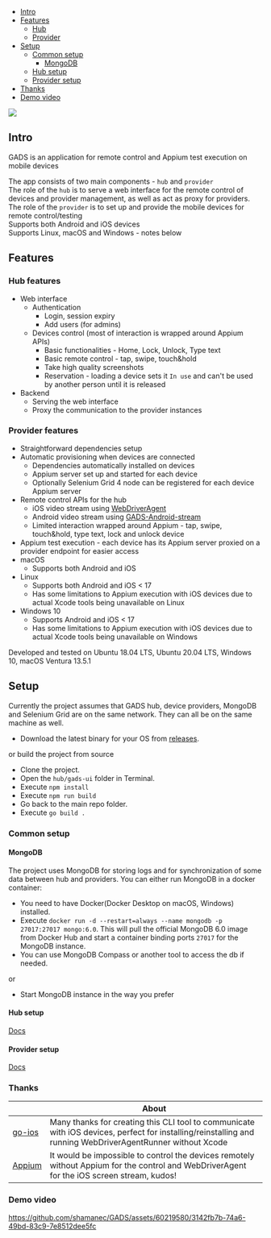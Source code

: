 - [Intro](#intro)  
- [Features](#features)  
  - [Hub](#hub-features)
  - [Provider](#provider-features)
- [Setup](#setup) 
  - [Common setup](#common-setup)
    - [MongoDB](#mongodb)
  - [Hub setup](./docs/hub.md)
  - [Provider setup](./docs/provider.md)
- [Thanks](#thanks)
- [Demo video](#thanks)

[![](https://dcbadge.vercel.app/api/server/5amWvknKQd)](https://discord.gg/5amWvknKQd)

## Intro
GADS is an application for remote control and Appium test execution on mobile devices  

The app consists of two main components  - `hub` and `provider`  
The role of the `hub` is to serve a web interface for the remote control of devices and provider management, as well as act as proxy for providers.  
The role of the `provider` is to set up and provide the mobile devices for remote control/testing  
Supports both Android and iOS devices  
Supports Linux, macOS and Windows - notes below

## Features
### Hub features
- Web interface
  - Authentication
    - Login, session expiry
    - Add users (for admins)
  - Devices control (most of interaction is wrapped around Appium APIs)
    - Basic functionalities - Home, Lock, Unlock, Type text
    - Basic remote control - tap, swipe, touch&hold
    - Take high quality screenshots
    - Reservation - loading a device sets it `In use` and can't be used by another person until it is released
- Backend
  - Serving the web interface
  - Proxy the communication to the provider instances

### Provider features
- Straightforward dependencies setup
- Automatic provisioning when devices are connected
  - Dependencies automatically installed on devices 
  - Appium server set up and started for each device 
  - Optionally Selenium Grid 4 node can be registered for each device Appium server
- Remote control APIs for the hub
  - iOS video stream using [WebDriverAgent](https://github.com/appium/WebDriverAgent)
  - Android video stream using [GADS-Android-stream](https://github.com/shamanec/GADS-Android-stream)
  - Limited interaction wrapped around Appium - tap, swipe, touch&hold, type text, lock and unlock device
- Appium test execution - each device has its Appium server proxied on a provider endpoint for easier access
- macOS
  - Supports both Android and iOS
- Linux
  - Supports both Android and iOS < 17
  - Has some limitations to Appium execution with iOS devices due to actual Xcode tools being unavailable on Linux
- Windows 10
  - Supports Android and iOS < 17
  - Has some limitations to Appium execution with iOS devices due to actual Xcode tools being unavailable on Windows

Developed and tested on Ubuntu 18.04 LTS, Ubuntu 20.04 LTS, Windows 10, macOS Ventura 13.5.1

## Setup
Currently the project assumes that GADS hub, device providers, MongoDB and Selenium Grid are on the same network. They can all be on the same machine as well.
- Download the latest binary for your OS from [releases](https://github.com/shamanec/GADS/releases).

or build the project from source 
- Clone the project.
- Open the `hub/gads-ui` folder in Terminal.
- Execute `npm install`
- Execute `npm run build`
- Go back to the main repo folder.
- Execute `go build .`

### Common setup
#### MongoDB
The project uses MongoDB for storing logs and for synchronization of some data between hub and providers.
You can either run MongoDB in a docker container:  
- You need to have Docker(Docker Desktop on macOS, Windows) installed.
- Execute `docker run -d --restart=always --name mongodb -p 27017:27017 mongo:6.0`. This will pull the official MongoDB 6.0 image from Docker Hub and start a container binding ports `27017` for the MongoDB instance.
- You can use MongoDB Compass or another tool to access the db if needed.

or  
- Start MongoDB instance in the way you prefer

#### Hub setup
[Docs](./docs/hub.md)  

#### Provider setup
[Docs](./docs/provider.md)

### Thanks

| | About                                                                                                                                                              |
|---|--------------------------------------------------------------------------------------------------------------------------------------------------------------------| 
|[go-ios](https://github.com/danielpaulus/go-ios)| Many thanks for creating this CLI tool to communicate with iOS devices, perfect for installing/reinstalling and running WebDriverAgentRunner without Xcode |
|[Appium](https://github.com/appium)| It would be impossible to control the devices remotely without Appium for the control and WebDriverAgent for the iOS screen stream, kudos!                         |  

### Demo video  
https://github.com/shamanec/GADS/assets/60219580/3142fb7b-74a6-49bd-83c9-7e8512dee5fc



